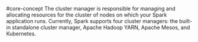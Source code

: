 #core-concept
The cluster manager is responsible for managing and allocating resources for the cluster of nodes on which your Spark application runs. Currently, Spark supports four cluster managers: the built-in standalone cluster manager, Apache Hadoop YARN, Apache Mesos, and Kubernetes.